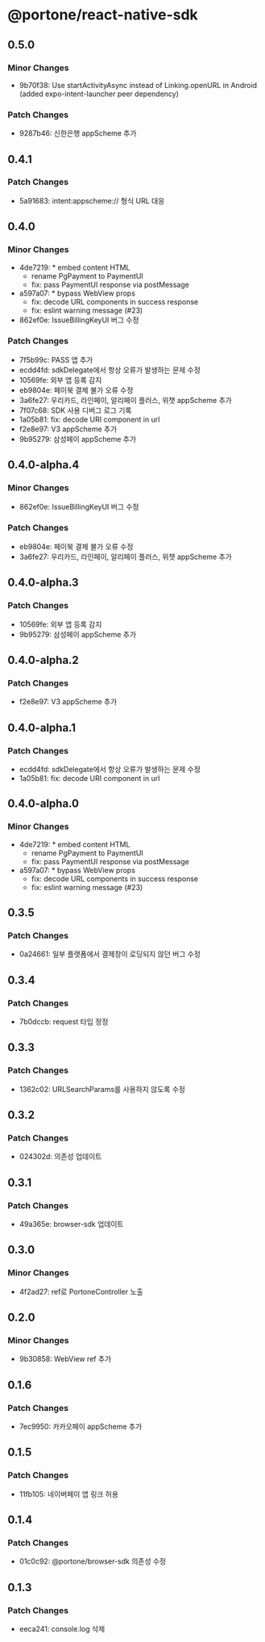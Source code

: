 # @portone/react-native-sdk

## 0.5.0

### Minor Changes

- 9b70f38: Use startActivityAsync instead of Linking.openURL in Android (added expo-intent-launcher peer dependency)

### Patch Changes

- 9287b46: 신한은행 appScheme 추가

## 0.4.1

### Patch Changes

- 5a91683: intent:appscheme:// 형식 URL 대응

## 0.4.0

### Minor Changes

- 4de7219: \* embed content HTML
  - rename PgPayment to PaymentUI
  - fix: pass PaymentUI response via postMessage
- a597a07: \* bypass WebView props
  - fix: decode URL components in success response
  - fix: eslint warning message (#23)
- 862ef0e: IssueBillingKeyUI 버그 수정

### Patch Changes

- 7f5b99c: PASS 앱 추가
- ecdd4fd: sdkDelegate에서 항상 오류가 발생하는 문제 수정
- 10569fe: 외부 앱 등록 감지
- eb9804e: 페이북 결제 불가 오류 수정
- 3a6fe27: 우리카드, 라인페이, 알리페이 플러스, 위챗 appScheme 추가
- 7f07c68: SDK 사용 디버그 로그 기록
- 1a05b81: fix: decode URI component in url
- f2e8e97: V3 appScheme 추가
- 9b95279: 삼성페이 appScheme 추가

## 0.4.0-alpha.4

### Minor Changes

- 862ef0e: IssueBillingKeyUI 버그 수정

### Patch Changes

- eb9804e: 페이북 결제 불가 오류 수정
- 3a6fe27: 우리카드, 라인페이, 알리페이 플러스, 위챗 appScheme 추가

## 0.4.0-alpha.3

### Patch Changes

- 10569fe: 외부 앱 등록 감지
- 9b95279: 삼성페이 appScheme 추가

## 0.4.0-alpha.2

### Patch Changes

- f2e8e97: V3 appScheme 추가

## 0.4.0-alpha.1

### Patch Changes

- ecdd4fd: sdkDelegate에서 항상 오류가 발생하는 문제 수정
- 1a05b81: fix: decode URI component in url

## 0.4.0-alpha.0

### Minor Changes

- 4de7219: \* embed content HTML
  - rename PgPayment to PaymentUI
  - fix: pass PaymentUI response via postMessage
- a597a07: \* bypass WebView props
  - fix: decode URL components in success response
  - fix: eslint warning message (#23)

## 0.3.5

### Patch Changes

- 0a24661: 일부 플랫폼에서 결제창이 로딩되지 않던 버그 수정

## 0.3.4

### Patch Changes

- 7b0dccb: request 타입 정정

## 0.3.3

### Patch Changes

- 1362c02: URLSearchParams를 사용하지 않도록 수정

## 0.3.2

### Patch Changes

- 024302d: 의존성 업데이트

## 0.3.1

### Patch Changes

- 49a365e: browser-sdk 업데이트

## 0.3.0

### Minor Changes

- 4f2ad27: ref로 PortoneController 노출

## 0.2.0

### Minor Changes

- 9b30858: WebView ref 추가

## 0.1.6

### Patch Changes

- 7ec9950: 카카오페이 appScheme 추가

## 0.1.5

### Patch Changes

- 11fb105: 네이버페이 앱 링크 허용

## 0.1.4

### Patch Changes

- 01c0c92: @portone/browser-sdk 의존성 수정

## 0.1.3

### Patch Changes

- eeca241: console.log 삭제

